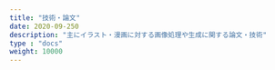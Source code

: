 ```yaml
---
title: "技術・論文"
date: 2020-09-250
description: "主にイラスト・漫画に対する画像処理や生成に関する論文・技術"
type : "docs"
weight: 10000
---
```


